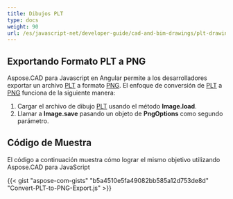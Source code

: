 ```yaml
---
title: Dibujos PLT
type: docs
weight: 90
url: /es/javascript-net/developer-guide/cad-and-bim-drawings/plt-drawings/
---
```


## **Exportando Formato PLT a PNG**

Aspose.CAD para Javascript en Angular permite a los desarrolladores exportar un archivo [PLT](https://docs.fileformat.com/cad/plt/) a formato [PNG](https://docs.fileformat.com/image/png/).
El enfoque de conversión de [PLT](https://docs.fileformat.com/cad/plt/) a [PNG](https://docs.fileformat.com/image/png/) funciona de la siguiente manera:

1. Cargar el archivo de dibujo [PLT](https://docs.fileformat.com/cad/plt/) usando el método **Image.load**.
1. Llamar a **Image.save** pasando un objeto de **PngOptions** como segundo parámetro.

## Código de Muestra

El código a continuación muestra cómo lograr el mismo objetivo utilizando Aspose.CAD para JavaScript

{{< gist "aspose-com-gists" "b5a4510e5fa49082bb585a12d753de8d" "Convert-PLT-to-PNG-Export.js" >}}
